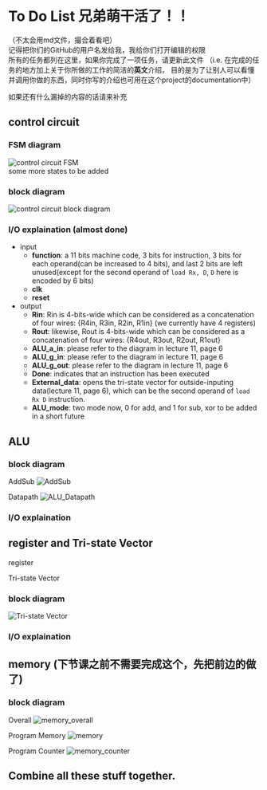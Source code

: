 # To Do List 兄弟萌干活了！！
（不太会用md文件，撮合着看吧）  
记得把你们的GitHub的用户名发给我，我给你们打开编辑的权限  
所有的任务都列在这里，如果你完成了一项任务，请更新此文件 （i.e. 在完成的任务的地方加上关于你所做的工作的简洁的**英文**介绍，
目的是为了让别人可以看懂并调用你做的东西，同时你写的介绍也可用在这个project的documentation中）  

如果还有什么漏掉的内容的话请来补充

## control circuit
### FSM diagram
![control circuit FSM](control_circuit/control_circuit_FSM.png)  
some more states to be added

### block diagram
![control circuit block diagram](control_circuit/control_circuit_diagram.jpg)

### I/O explaination (almost done)
- input
  - **function**: a 11 bits machine code, 3 bits for instruction, 3 bits for each operand(can be increased to 4 bits), and last 2 bits are left unused(except for the second operand of `load Rx, D`, `D` here is encoded by 6 bits)
  - **clk**
  - **reset**
- output
  - **Rin**: Rin is 4-bits-wide which can be considered as a concatenation of four wires: {R4in, R3in, R2in, R1in} (we currently have 4 registers)
  - **Rout**: likewise, Rout is 4-bits-wide which can be considered as a concatenation of four wires: {R4out, R3out, R2out,     R1out}
  - **ALU_a_in**: please refer to the diagram in lecture 11, page 6
  - **ALU_g_in**: please refer to the diagram in lecture 11, page 6
  - **ALU_g_out**: please refer to the diagram in lecture 11, page 6
  - **Done**: indicates that an instruction has been executed
  - **External_data**: opens the tri-state vector for outside-inputing data(lecture 11, page 6), which can be the second operand of `load Rx D` instruction.
  - **ALU_mode**: two mode now, 0 for add, and 1 for sub, xor to be added in a short future

## ALU
### block diagram
AddSub
![AddSub](ALU/ALU_AddSub.jpg) 

Datapath
![ALU_Datapath](ALU/ALU_Datapath.jpg)

### I/O explaination

## register and Tri-state Vector
register

Tri-state Vector
### block diagram
![Tri-state Vector](tristate_buffer.jpg)
### I/O explaination

## memory (下节课之前不需要完成这个，先把前边的做了)
### block diagram
Overall
![memory_overall](program_memory/program_overall.jpg)

Program Memory
![memory](program_memory/program_memory.jpg)

Program Counter
![memory_counter](program_memory/program_counter.jpg)

## Combine all these stuff together.
